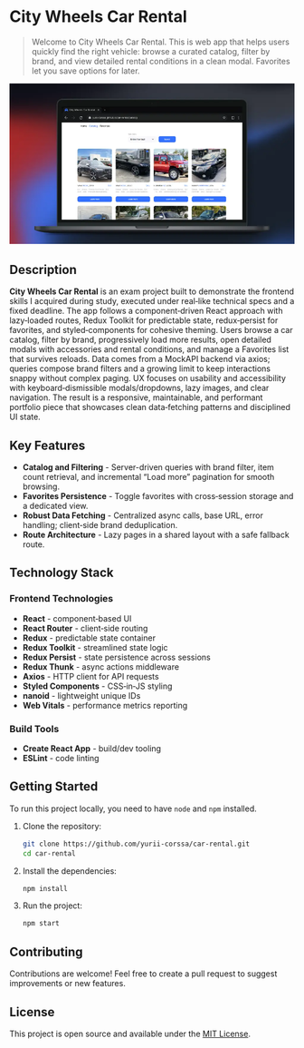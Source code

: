 # City Wheels Car Rental

> Welcome to City Wheels Car Rental. This is web app that helps users quickly find the right vehicle: browse a curated catalog, filter by brand, and view detailed rental conditions in a clean modal. Favorites let you save options for later.

![Project Cover](./public/car-rental-cover.webp)

## Description

**City Wheels Car Rental** is an exam project built to demonstrate the frontend skills I acquired during study, executed under real‑like technical specs and a fixed deadline. The app follows a component‑driven React approach with lazy‑loaded routes, Redux Toolkit for predictable state, redux‑persist for favorites, and styled‑components for cohesive theming. Users browse a car catalog, filter by brand, progressively load more results, open detailed modals with accessories and rental conditions, and manage a Favorites list that survives reloads. Data comes from a MockAPI backend via axios; queries compose brand filters and a growing limit to keep interactions snappy without complex paging. UX focuses on usability and accessibility with keyboard‑dismissible modals/dropdowns, lazy images, and clear navigation. The result is a responsive, maintainable, and performant portfolio piece that showcases clean data‑fetching patterns and disciplined UI state.

## Key Features

- **Catalog and Filtering** - Server-driven queries with brand filter, item count retrieval, and incremental “Load more” pagination for smooth browsing.
- **Favorites Persistence** - Toggle favorites with cross‑session storage and a dedicated view.
- **Robust Data Fetching** - Centralized async calls, base URL, error handling; client‑side brand deduplication.
- **Route Architecture** - Lazy pages in a shared layout with a safe fallback route.

## Technology Stack

### **Frontend Technologies**

- **React** - component‑based UI
- **React Router** - client‑side routing
- **Redux** - predictable state container
- **Redux Toolkit** - streamlined state logic
- **Redux Persist** - state persistence across sessions
- **Redux Thunk** - async actions middleware
- **Axios** - HTTP client for API requests
- **Styled Components** - CSS‑in‑JS styling
- **nanoid** - lightweight unique IDs
- **Web Vitals** - performance metrics reporting

### **Build Tools**

- **Create React App** - build/dev tooling
- **ESLint** - code linting

## Getting Started

To run this project locally, you need to have `node` and `npm` installed.

1. Clone the repository:

   ```bash
   git clone https://github.com/yurii-corssa/car-rental.git
   cd car-rental
   ```

2. Install the dependencies:

   ```bash
   npm install
   ```

3. Run the project:

   ```bash
   npm start
   ```

## Contributing

Contributions are welcome! Feel free to create a pull request to suggest improvements or new features.

## License

This project is open source and available under the [MIT License](LICENSE).
